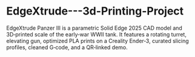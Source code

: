# EdgeXtrude---3d-Printing-Project
EdgeXtrude Panzer III is a parametric Solid Edge 2025 CAD model and 3D‑printed scale of the early‑war WWII tank. It features a rotating turret, elevating gun, optimized PLA prints on a Creality Ender‑3, curated slicing profiles, cleaned G‑code, and a QR‑linked demo.
